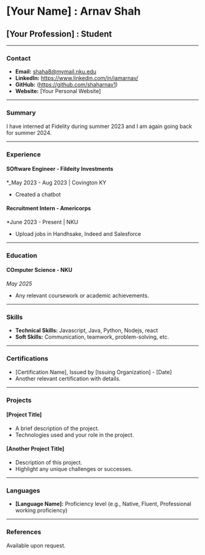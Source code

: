 # [Your Name] : Arnav Shah
## [Your Profession] : Student

---

### Contact
- **Email:** shaha8@mymail.nku.edu
- **LinkedIn:** https://www.linkedin.com/in/iamarnav/
- **GitHub:** (https://github.com/shaharnav1)
- **Website:** [Your Personal Website]

---

### Summary
I have interned at Fidelity during summer 2023 and I am again going back for summer 2024.

---

### Experience

#### SOftware Engineer - Fildeity Investments
*_May 2023 - Aug 2023 | Covington KY
- Created a chatbot


#### Recruitment Intern - Americorps
*June 2023 - Present | NKU
- Upload jobs in Handhsake,  Indeed and Salesforce

---

### Education

#### COmputer Science - NKU
*May 2025*
- Any relevant coursework or academic achievements.

---

### Skills
- **Technical Skills:** Javascript, Java, Python, Nodejs, react
- **Soft Skills:** Communication, teamwork, problem-solving, etc.

---

### Certifications
- [Certification Name], Issued by [Issuing Organization] - [Date]
- Another relevant certification with details.

---

### Projects
#### [Project Title]
- A brief description of the project.
- Technologies used and your role in the project.

#### [Another Project Title]
- Description of this project.
- Highlight any unique challenges or successes.

---

### Languages
- **[Language Name]:** Proficiency level (e.g., Native, Fluent, Professional working proficiency)

---

### References
Available upon request.